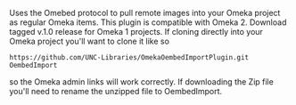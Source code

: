 Uses the Omebed protocol to pull remote images into your Omeka project as regular Omeka items.  This plugin  is
compatible with Omeka 2.  Download tagged v.1.0 release for Omeka 1 projects.  If cloning directly into your Omeka
project you'll want to clone it like so

```https://github.com/UNC-Libraries/OmekaOembedImportPlugin.git OembedImport```

so the Omeka admin links will work correctly. If downloading the Zip file you'll need to rename the unzipped file to OembedImport.
